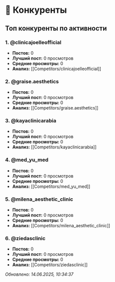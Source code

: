 # 👥 Конкуренты

## Топ конкуренты по активности


### 1. @clinicajoelleofficial
- **Постов:** 0
- **Лучший пост:** 0 просмотров
- **Средние просмотры:** 0
- **Анализ:** [[Competitors/clinicajoelleofficial]]


### 2. @graise.aesthetics
- **Постов:** 0
- **Лучший пост:** 0 просмотров
- **Средние просмотры:** 0
- **Анализ:** [[Competitors/graise.aesthetics]]


### 3. @kayaclinicarabia
- **Постов:** 0
- **Лучший пост:** 0 просмотров
- **Средние просмотры:** 0
- **Анализ:** [[Competitors/kayaclinicarabia]]


### 4. @med_yu_med
- **Постов:** 0
- **Лучший пост:** 0 просмотров
- **Средние просмотры:** 0
- **Анализ:** [[Competitors/med_yu_med]]


### 5. @milena_aesthetic_clinic
- **Постов:** 0
- **Лучший пост:** 0 просмотров
- **Средние просмотры:** 0
- **Анализ:** [[Competitors/milena_aesthetic_clinic]]


### 6. @ziedasclinic
- **Постов:** 0
- **Лучший пост:** 0 просмотров
- **Средние просмотры:** 0
- **Анализ:** [[Competitors/ziedasclinic]]


*Обновлено: 14.06.2025, 10:34:37*

